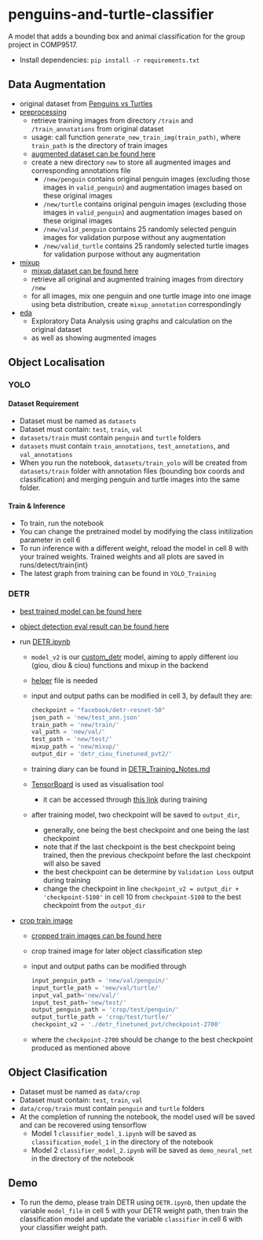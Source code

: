 # penguins-and-turtle-classifier

A model that adds a bounding box and animal classification for the group project in COMP9517.

- Install dependencies: `pip install -r requirements.txt`

## Data Augmentation

- original dataset from [Penguins vs Turtles](https://www.kaggle.com/datasets/abbymorgan/penguins-vs-turtles)
- [preprocessing](preprocessing.ipynb)
  - retrieve training images from directory `/train` and `/train_annotations` from original dataset
  - usage: call function `generate_new_train_img(train_path)`, where `train_path` is the directory of train images
  - [augmented dataset can be found here](https://drive.google.com/file/d/13d7a9JlNWWpmOvTplTG-gbraqB6IqwM9/view?usp=sharing)
  - create a new directory `new` to store all augmented images and corresponding annotations file
    - `/new/penguin` contains original penguin images (excluding those images in `valid_penguin`) and augmentation images based on these original images
    - `/new/turtle` contains original penguin images (excluding those images in `valid_penguin`) and augmentation images based on these original images
    - `/new/valid_penguin` contains 25 randomly selected penguin images for validation purpose without any augmentation
    - `/new/valid_turtle` contains 25 randomly selected turtle images for validation purpose without any augmentation
- [mixup](mixup.ipynb)
  - [mixup dataset can be found here](https://unsw-my.sharepoint.com/:u:/g/personal/z5408671_ad_unsw_edu_au/ETsACDwQOLxPqS7EHkhxcuoBHwh7lbQY1V-YSuxDMyz-vg?e=bdHCAD)
  - retrieve all original and augmented training images from directory `/new`
  - for all images, mix one penguin and one turtle image into one image using beta distribution, create `mixup_annotation` correspondingly
- [eda](eda.ipynb)
  - Exploratory Data Analysis using graphs and calculation on the original dataset
  - as well as showing augmented images

## Object Localisation

### YOLO

#### Dataset Requirement

- Dataset must be named as `datasets`
- Dataset must contain: `test`, `train`, `val`
- `datasets/train` must contain `penguin` and `turtle` folders
- `datasets` must contain `train_annotations`, `test_annotations`, and `val_annotations`
- When you run the notebook, `datasets/train_yolo` will be created from `datasets/train` folder with annotation files (bounding box coords and classification) and merging penguin and turtle images into the same folder.

#### Train & Inference

- To train, run the notebook
- You can change the pretrained model by modifying the class initilization parameter in cell 6
- To run inference with a different weight, reload the model in cell 8 with your trained weights. Trained weights and all plots are saved in runs/detect/train{int}
- The latest graph from training can be found in `YOLO_Training`

### DETR

- [best trained model can be found here](https://unsw-my.sharepoint.com/:u:/g/personal/z5408671_ad_unsw_edu_au/Ea4Ng46GVoBGtleqTGOKoZQB6KShSrmyQKnxLmCtChgBPw?e=B2CzA9)
- [object detection eval result can be found here](https://unsw-my.sharepoint.com/:u:/g/personal/z5408671_ad_unsw_edu_au/EbQdNmUaxdhFj5W4zFDr-8gBwLaiabpKF3gBA3hwTTV5VA?e=EYywS5)

- run [DETR.ipynb](DETR.ipynb)

  - `model_v2` is our [custom_detr](custom_detr.py) model, aiming to apply different iou (giou, diou & ciou) functions and mixup in the backend
  - [helper](helper.py) file is needed
  - input and output paths can be modified in cell 3, by default they are:

    ```python
    checkpoint = "facebook/detr-resnet-50"
    json_path = 'new/test_ann.json'
    train_path = 'new/train/'
    val_path = 'new/val/'
    test_path = 'new/test/'
    mixup_path = 'new/mixup/'
    output_dir = 'detr_ciou_finetuned_pvt2/'
    ```

  - training diary can be found in [DETR_Training_Notes.md](DETR_Training_Notes.md)
  - [TensorBoard](https://www.tensorflow.org/tensorboard) is used as visualisation tool
    - it can be accessed through [this link](http://127.0.0.1:6006/#timeseries) during training
  - after training model, two checkpoint will be saved to `output_dir`,
    - generally, one being the best checkpoint and one being the last checkpoint
    - note that if the last checkpoint is the best checkpoint being trained, then the previous checkpoint before the last checkpoint will also be saved
    - the best checkpoint can be determine by `Validation Loss` output during training
    - change the checkpoint in line `checkpoint_v2 = output_dir + 'checkpoint-5100'` in cell 10 from `checkpoint-5100` to the best checkpoint from the `output_dir`

- [crop train image](crop_train_image.py)

  - [cropped train images can be found here](https://unsw-my.sharepoint.com/:u:/g/personal/z5408671_ad_unsw_edu_au/Ec0vtRlXACNNsV_fx9ZGs-cBRIcx3lufzncdeTbwMK2ouw?e=N7Oerl)
  - crop trained image for later object classification step
  - input and output paths can be modified through

    ```python
    input_penguin_path = 'new/val/penguin/'
    input_turtle_path = 'new/val/turtle/'
    input_val_path='new/val/'
    input_test_path='new/test/'
    output_penguin_path = 'crop/test/penguin/'
    output_turtle_path = 'crop/test/turtle/'
    checkpoint_v2 = './detr_finetuned_pvt/checkpoint-2700'
    ```

  - where the `checkpoint-2700` should be change to the best checkpoint produced as mentioned above

## Object Clasification

- Dataset must be named as `data/crop`
- Dataset must contain: `test`, `train`, `val`
- `data/crop/train` must contain `penguin` and `turtle` folders
- At the completion of running the notebook, the model used will be saved and can be recovered using tensorflow
  - Model 1 `classifier_model_1.ipynb` will be saved as `classification_model_1` in the directory of the notebook
  - Model 2 `classifier_model_2.ipynb` will be saved as `demo_neural_net` in the directory of the notebook

## Demo

- To run the demo, please train DETR using `DETR.ipynb`, then update the variable `model_file` in cell 5 with your DETR weight path, then train the classification model and update the variable `classifier` in cell 6 with your classifier weight path.
